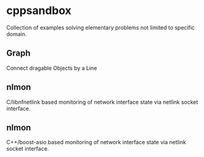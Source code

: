 # cppsandbox
Collection of examples solving elementary problems not limited to specific domain.


## Graph

Connect dragable Objects by a Line

## nlmon
C/libnfnetlink based monitoring of network interface state via netlink socket interface.

## nlmon
C++/boost-asio based monitoring of network interface state via netlink socket interface.